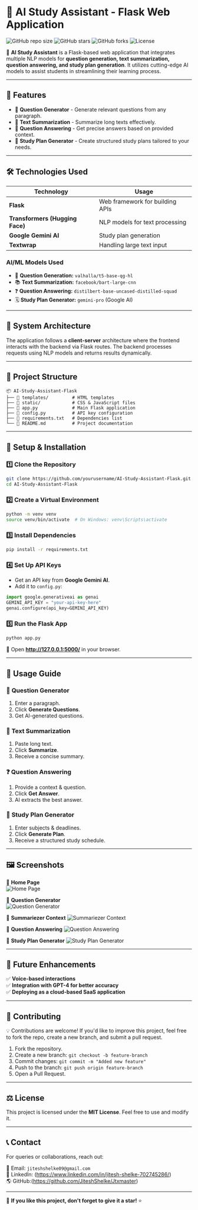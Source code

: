 # 🧠 AI Study Assistant - Flask Web Application

![GitHub repo size](https://img.shields.io/github/repo-size/JiteshShelke/AI-Study-Assistant-Flask)
![GitHub stars](https://img.shields.io/github/stars/JiteshShelke/AI-Study-Assistant-Flask?style=social)
![GitHub forks](https://img.shields.io/github/forks/JiteshShelke/AI-Study-Assistant-Flask?style=social)
![License](https://img.shields.io/github/license/JiteshShelke/AI-Study-Assistant-Flask)

🚀 **AI Study Assistant** is a Flask-based web application that integrates multiple NLP models for **question generation, text summarization, question answering, and study plan generation**. It utilizes cutting-edge AI models to assist students in streamlining their learning process.  

---

## 🌟 Features

- 🔹 **Question Generator** - Generate relevant questions from any paragraph.
- 🔹 **Text Summarization** - Summarize long texts effectively.
- 🔹 **Question Answering** - Get precise answers based on provided context.
- 🔹 **Study Plan Generator** - Create structured study plans tailored to your needs.

---

## 🛠️ Technologies Used

| **Technology**  | **Usage**  |
|----------------|-----------|
| **Flask** | Web framework for building APIs |
| **Transformers (Hugging Face)** | NLP models for text processing |
| **Google Gemini AI** | Study plan generation |
| **Textwrap** | Handling large text input |

### **AI/ML Models Used**
- 🤖 **Question Generation:** `valhalla/t5-base-qg-hl`
- 📚 **Text Summarization:** `facebook/bart-large-cnn`
- ❓ **Question Answering:** `distilbert-base-uncased-distilled-squad`
- 🗓 **Study Plan Generator:** `gemini-pro` (Google AI)

---

## 🎨 System Architecture

The application follows a **client-server** architecture where the frontend interacts with the backend via Flask routes. The backend processes requests using NLP models and returns results dynamically.

---

## 📂 Project Structure

```
📦 AI-Study-Assistant-Flask
├── 📁 templates/         # HTML templates
├── 📁 static/            # CSS & JavaScript files
├── 📝 app.py             # Main Flask application
├── 📝 config.py          # API key configuration
├── 📝 requirements.txt   # Dependencies list
└── 📝 README.md          # Project documentation
```

---

## 🔧 Setup & Installation

### 1️⃣ **Clone the Repository**
```bash
git clone https://github.com/yourusername/AI-Study-Assistant-Flask.git
cd AI-Study-Assistant-Flask
```

### 2️⃣ **Create a Virtual Environment**
```bash
python -m venv venv
source venv/bin/activate  # On Windows: venv\Scripts\activate
```

### 3️⃣ **Install Dependencies**
```bash
pip install -r requirements.txt
```

### 4️⃣ **Set Up API Keys**
- Get an API key from **Google Gemini AI**.
- Add it to `config.py`:
```python
import google.generativeai as genai
GEMINI_API_KEY = "your-api-key-here"
genai.configure(api_key=GEMINI_API_KEY)
```

### 5️⃣ **Run the Flask App**
```bash
python app.py
```
📌 Open **http://127.0.0.1:5000/** in your browser.

---

## 🚀 Usage Guide

### 📝 **Question Generator**
1. Enter a paragraph.
2. Click **Generate Questions**.
3. Get AI-generated questions.

### 💑 **Text Summarization**
1. Paste long text.
2. Click **Summarize**.
3. Receive a concise summary.

### ❓ **Question Answering**
1. Provide a context & question.
2. Click **Get Answer**.
3. AI extracts the best answer.

### 🔖 **Study Plan Generator**
1. Enter subjects & deadlines.
2. Click **Generate Plan**.
3. Receive a structured study schedule.

---

## 🖼️ Screenshots

🔹 **Home Page**  
![Home Page](./images/home.png)

🔹 **Question Generator**  
![Question Generator](./images/1.png)

🔹 **Summariezer Context** 
![Summariezer Context](./images/2.png)

🔹 **Question Answering** 
![Question Answering](./images/3.png)

🔹 **Study Plan Generator** 
![Study Plan Generator](./images/4.png)

---

## 🏰 Future Enhancements
✅ **Voice-based interactions**  
✅ **Integration with GPT-4 for better accuracy**  
✅ **Deploying as a cloud-based SaaS application**  

---

## 🤝 Contributing

💡 Contributions are welcome! If you'd like to improve this project, feel free to fork the repo, create a new branch, and submit a pull request.

1. Fork the repository.
2. Create a new branch: `git checkout -b feature-branch`
3. Commit changes: `git commit -m "Added new feature"`
4. Push to the branch: `git push origin feature-branch`
5. Open a Pull Request.

---

## ⚖️ License
This project is licensed under the **MIT License**. Feel free to use and modify it.

---

## 📞 Contact
For queries or collaborations, reach out:

📧 Email: `jiteshshelke09@gmail.com`  
🔗 LinkedIn: (https://www.linkedin.com/in/jitesh-shelke-702745286/)  
🌎 GitHub:(https://github.com/JiteshShelke/Jtxmaster)  

---

🌟 **If you like this project, don't forget to give it a star!** ⭐
